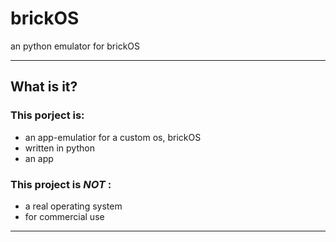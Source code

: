 # brickOS
an python emulator for brickOS
***

## What is it?

### This porject is:
* an app-emulatior for a custom os, brickOS
* written in python
* an app

### This project is *NOT* :
* a real operating system
* for commercial use

***
